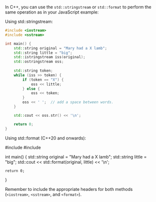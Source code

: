 In C++, you can use the `std::stringstream` or `std::format` to perform the same operation as in your JavaScript example:

Using std::stringstream:
```cpp
#include <iostream>
#include <sstream>

int main() {
    std::string original = "Mary had a X lamb";
    std::string little = "big";
    std::istringstream iss(original);
    std::ostringstream oss;
    
    std::string token;
    while (iss >> token) {
        if (token == "X") {
            oss << little;
        } else {
            oss << token;
        }
        oss << ' ';  // add a space between words.
    }

    std::cout << oss.str() << '\n';

    return 0;
}
```

Using std::format (C++20 and onwards):

#include <iostream>
#include <format>

int main() {
    std::string original = "Mary had a X lamb";
    std::string little = "big";
    std::cout << std::format(original, little) << '\n';

    return 0;
}

Remember to include the appropriate headers for both methods (`<iostream>`, `<sstream>`, and `<format>`).
